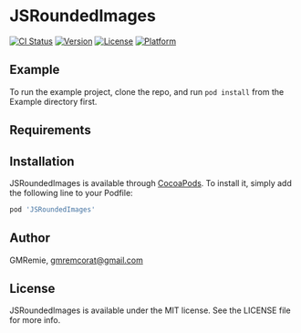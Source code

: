 # JSRoundedImages

[![CI Status](https://img.shields.io/travis/GMRemie/JSRoundedImages.svg?style=flat)](https://travis-ci.org/GMRemie/JSRoundedImages)
[![Version](https://img.shields.io/cocoapods/v/JSRoundedImages.svg?style=flat)](https://cocoapods.org/pods/JSRoundedImages)
[![License](https://img.shields.io/cocoapods/l/JSRoundedImages.svg?style=flat)](https://cocoapods.org/pods/JSRoundedImages)
[![Platform](https://img.shields.io/cocoapods/p/JSRoundedImages.svg?style=flat)](https://cocoapods.org/pods/JSRoundedImages)

## Example

To run the example project, clone the repo, and run `pod install` from the Example directory first.

## Requirements

## Installation

JSRoundedImages is available through [CocoaPods](https://cocoapods.org). To install
it, simply add the following line to your Podfile:

```ruby
pod 'JSRoundedImages'
```

## Author

GMRemie, gmremcorat@gmail.com

## License

JSRoundedImages is available under the MIT license. See the LICENSE file for more info.
